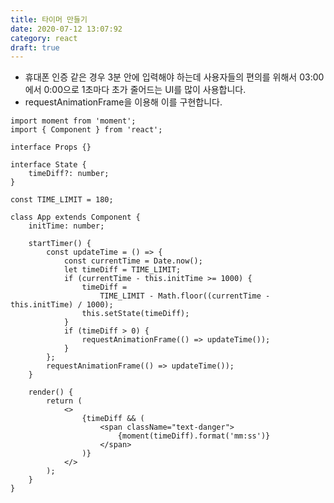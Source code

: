 ```yaml
---
title: 타이머 만들기
date: 2020-07-12 13:07:92
category: react
draft: true
---
```


- 휴대폰 인증 같은 경우 3분 안에 입력해야 하는데 사용자들의 편의를 위해서 03:00에서 0:00으로 1초마다 초가 줄어드는 UI를 많이 사용합니다.
- requestAnimationFrame을 이용해 이를 구현합니다.

```tsx
import moment from 'moment';
import { Component } from 'react';

interface Props {}

interface State {
	timeDiff?: number;
}

const TIME_LIMIT = 180;

class App extends Component {
	initTime: number;

	startTimer() {
		const updateTime = () => {
			const currentTime = Date.now();
			let timeDiff = TIME_LIMIT;
			if (currentTime - this.initTime >= 1000) {
				timeDiff =
					TIME_LIMIT - Math.floor((currentTime - this.initTime) / 1000);
				this.setState(timeDiff);
			}
			if (timeDiff > 0) {
				requestAnimationFrame(() => updateTime());
			}
		};
		requestAnimationFrame(() => updateTime());
	}

	render() {
		return (
			<>
				{timeDiff && (
					<span className="text-danger">
						{moment(timeDiff).format('mm:ss')}
					</span>
				)}
			</>
		);
	}
}
```
